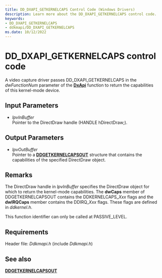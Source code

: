 ```yaml
---
title: DD_DXAPI_GETKERNELCAPS Control Code (Windows Drivers)
description: Learn more about the DD_DXAPI_GETKERNELCAPS control code.
keywords:
- DD_DXAPI_GETKERNELCAPS
- ddkmapi/DD_DXAPI_GETKERNELCAPS
ms.date: 10/12/2022
---
```


# DD\_DXAPI\_GETKERNELCAPS control code

A video capture driver passes DD\_DXAPI\_GETKERNELCAPS in the *dwFunctionNum* parameter of the [**DxApi**](nf-dxapi-dxapi.md) function to return the capabilities of this kernel-mode device.

## Input Parameters

- *lpvInBuffer*  
    Pointer to the DirectDraw handle (HANDLE hDirectDraw;).

## Output Parameters

- *lpvOutBuffer*  
    Pointer to a [**DDGETKERNELCAPSOUT**](/windows/win32/api/ddkmapi/ns-ddkmapi-ddgetkernelcapsout) structure that contains the capabilities of the specified DirectDraw object.

## Remarks

The DirectDraw handle in *lpvInBuffer* specifies the DirectDraw object for which to return the kernel-mode capabilities. The **dwCaps** member of DDGETKERNELCAPSOUT contains the DDKERNELCAPS\_*Xxx* flags and the **dwIRQCaps** member contains the DDIRQ\_*Xxx* flags. These flags are defined in *ddkernel.h*.

This function identifier can only be called at PASSIVE\_LEVEL.

## Requirements

Header file: *Ddkmapi.h* (include *Ddkmapi.h*)

## See also

[**DDGETKERNELCAPSOUT**](/windows/win32/api/ddkmapi/ns-ddkmapi-ddgetkernelcapsout)
